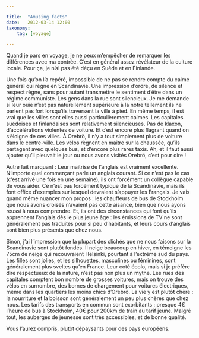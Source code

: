 ```yaml
---

title:  "Amusing facts"
date:   2012-03-14 12:00
taxonomy:
    tag: [voyage]

---
```


Quand je pars en voyage, je ne peux m’empêcher de remarquer les différences avec ma contrée. C’est en général assez révélateur de la culture locale. Pour ça, je n’ai pas été déçu en Suède et en Finlande.

Une fois qu’on l’a repéré, impossible de ne pas se rendre compte du calme général qui règne en Scandinavie. Une impression d’ordre, de silence et respect règne, sans pour autant transmettre le sentiment d’être dans un régime communiste. Les gens dans la rue sont silencieux. Je me demande si leur ouïe n’est pas naturellement supérieure à la nôtre tellement ils ne parlent pas fort lorsqu’ils traversent la ville à pied. En même temps, il est vrai que les villes sont elles aussi particulièrement calmes. Les capitales suédoises et finlandaises sont relativement silencieuses. Pas de klaxon, d’accélérations violentes de voiture. Et c’est encore plus flagrant quand on s’éloigne de ces villes. À Orebrö, il n’y a tout simplement plus de voiture dans le centre-ville. Les vélos règnent en maitre sur la chaussée, qu’ils partagent avec quelques bus, et d’encore plus rares taxis. Ah, et il faut aussi ajouter qu’il pleuvait le jour ou nous avons visités Orebrö, c’est pour dire !

Autre fait marquant : Leur maitrise de l’anglais est vraiment excellente. N’importe quel commerçant parle un anglais courant. Si ce n’est pas le cas (c’est arrivé une fois en une semaine), ils ont forcément un collègue capable de vous aider. Ce n’est pas forcément typique de la Scandinavie, mais ils font office d’exemples sur lesquel devraient s’appuyer les Français. Je vais quand même nuancer mon propos : les chauffeurs de bus de Stockholm que nous avons croisés n’avaient pas cette aisance, bien que nous ayons réussi à nous comprendre. Et, ils ont des circonstances qui font qu’ils apprennent l’anglais dès le plus jeune âge : les émissions de TV ne sont généralement pas traduites pour si peu d’habitants, et leurs cours d’anglais sont bien plus présents que chez nous.

Sinon, j’ai l’impression que la plupart des clichés que ne nous faisons sur la Scandinavie sont plutôt fondés. Il neige beaucoup en hiver, en témoigne les 75cm de neige qui recouvraient Helsinki, pourtant à l’extrême sud du pays. Les filles sont jolies, et les silhouettes, masculines ou féminines, sont généralement plus sveltes qu’en France. Leur coté écolo, mais si je préfère dire respectueux de la nature, n’est pas non plus un mythe. Les rues des capitales comptent bon nombre de grosses voitures, mais on trouve des vélos en surnombre, des bornes de chargement pour voitures électriques, même dans les quartiers les moins chics d’Orebrö. La vie y est plutôt chère : la nourriture et la boisson sont généralement un peu plus chères que chez nous. Les tarifs des transports en commun sont exorbitants : presque 4€ l’heure de bus à Stockholm, 40€ pour 200km de train au tarif jeune. Malgré tout, les auberges de jeunesse sont très accessibles, et de bonne qualité.

Vous l’aurez compris, plutôt dépaysants pour des pays européens.